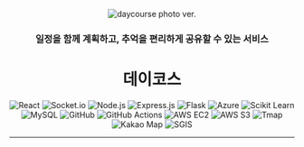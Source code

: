 <p align="center">
  <img src="https://github.com/user-attachments/assets/681d9f4c-b874-4e81-89f1-edca435efdb2" alt="daycourse photo ver." style="vertical-align: middle;"/>
</p>

<h3 align="center">일정을 함께 계획하고, 추억을 편리하게 공유할 수 있는 서비스</h3>
<h1 align="center">데이코스</h1>

<p align="center">
  <img src="https://img.shields.io/badge/React-61DAFB?style=for-the-badge&logo=react&logoColor=black" alt="React"/>
  <img src="https://img.shields.io/badge/Socket.io-010101?style=for-the-badge&logo=socketdotio&logoColor=white" alt="Socket.io"/>
  <img src="https://img.shields.io/badge/Node.js-339933?style=for-the-badge&logo=nodedotjs&logoColor=white" alt="Node.js"/>
  <img src="https://img.shields.io/badge/Express.js-8c8c8c?style=for-the-badge&logo=express&logoColor=white" alt="Express.js"/>
  <img src="https://img.shields.io/badge/Flask-000000?style=for-the-badge&logo=flask&logoColor=white" alt="Flask"/>
  <img src="https://img.shields.io/badge/Azure-3064b8?style=for-the-badge&logo=microsoft-azure&logoColor=white" alt="Azure"/>
  <img src="https://img.shields.io/badge/Scikit_Learn-ea9e4c?style=for-the-badge&logo=scikit-learn&logoColor=black" alt="Scikit Learn"/>
  <img src="https://img.shields.io/badge/MySQL-317391?style=for-the-badge&logo=mysql&logoColor=white" alt="MySQL"/>
  <img src="https://img.shields.io/badge/GitHub-181717?style=for-the-badge&logo=github&logoColor=white" alt="GitHub"/>
  <img src="https://img.shields.io/badge/GitHub_Actions-4584ec?style=for-the-badge&logo=github-actions&logoColor=white" alt="GitHub Actions"/>
  <img src="https://img.shields.io/badge/AWS_EC2-e58c25?style=for-the-badge&logo=amazonec2&logoColor=white" alt="AWS EC2"/>
  <img src="https://img.shields.io/badge/AWS_S3-569A31?style=for-the-badge&logo=amazons3&logoColor=white" alt="AWS S3"/>
  <img src="https://img.shields.io/badge/Tmap-e3002b?style=for-the-badge&logoColor=white" alt="Tmap"/>
  <img src="https://img.shields.io/badge/Kakao_Map-FFCD00?style=for-the-badge&logoColor=black" alt="Kakao Map"/>
  <img src="https://img.shields.io/badge/SGIS-19225f?style=for-the-badge&logoColor=white" alt="SGIS"/>
</p>


---


